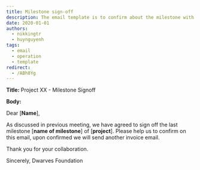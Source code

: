 ```yaml
---
title: Milestone sign-off
description: The email template is to confirm about the milestone with client.
date: 2020-01-01
authors:
  - nikkingtr
  - huynguyenh
tags:
  - email
  - operation
  - template
redirect:
  - /ABh8Yg
---
```


**Title:** Project XX - Milestone Signoff

**Body:**

Dear [**Name**],

As discussed in previous meeting, we have agreed to sign off the last milestone [**name of milestone**] of [**project**]. Please help us to confirm on this email, upon confirmed we will send another invoice email.

Thank you for your collaboration.

Sincerely,
Dwarves Foundation
